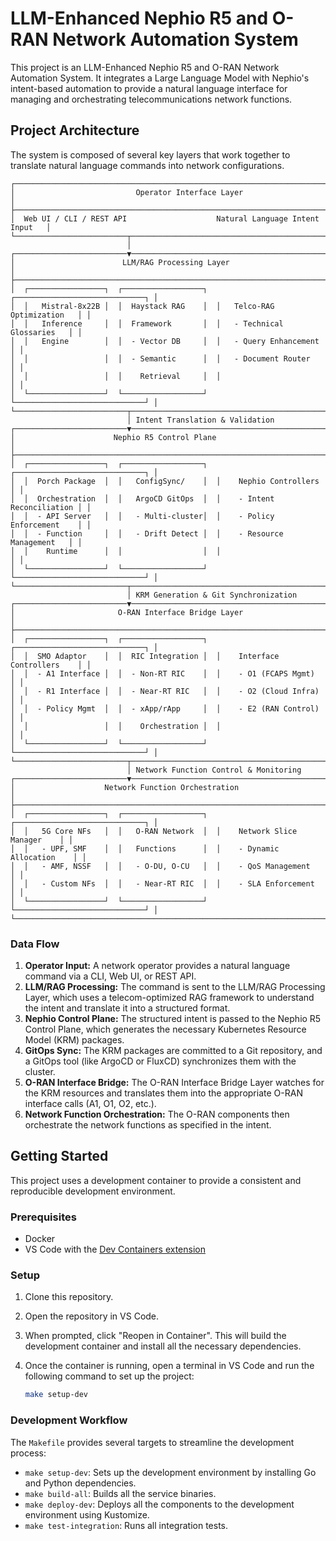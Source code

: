# LLM-Enhanced Nephio R5 and O-RAN Network Automation System

This project is an LLM-Enhanced Nephio R5 and O-RAN Network Automation System. It integrates a Large Language Model with Nephio's intent-based automation to provide a natural language interface for managing and orchestrating telecommunications network functions.

## Project Architecture

The system is composed of several key layers that work together to translate natural language commands into network configurations.

```
┌─────────────────────────────────────────────────────────────────────────────┐
│                           Operator Interface Layer                          │
├─────────────────────────────────────────────────────────────────────────────┤
│  Web UI / CLI / REST API                    Natural Language Intent Input   │
└─────────────────────────┬───────────────────────────────────────────────────┘
                          │
┌─────────────────────────▼───────────────────────────────────────────────────┐
│                        LLM/RAG Processing Layer                            │
├─────────────────────────────────────────────────────────────────────────────┤
│  ┌─────────────────┐  ┌──────────────────┐  ┌─────────────────────────────┐ │
│  │   Mistral-8x22B │  │  Haystack RAG    │  │   Telco-RAG Optimization   │ │
│  │   Inference     │  │  Framework       │  │   - Technical Glossaries   │ │
│  │   Engine        │  │  - Vector DB     │  │   - Query Enhancement      │ │
│  │                 │  │  - Semantic      │  │   - Document Router        │ │
│  │                 │  │    Retrieval     │  │                             │ │
│  └─────────────────┘  └──────────────────┘  └─────────────────────────────┘ │
└─────────────────────────┬───────────────────────────────────────────────────┘
                          │ Intent Translation & Validation
┌─────────────────────────▼───────────────────────────────────────────────────┐
│                      Nephio R5 Control Plane                              │
├─────────────────────────────────────────────────────────────────────────────┤
│  ┌─────────────────┐  ┌──────────────────┐  ┌─────────────────────────────┐ │
│  │  Porch Package  │  │   ConfigSync/    │  │    Nephio Controllers      │ │
│  │  Orchestration  │  │   ArgoCD GitOps  │  │    - Intent Reconciliation │ │
│  │  - API Server   │  │   - Multi-cluster│  │    - Policy Enforcement    │ │
│  │  - Function     │  │   - Drift Detect │  │    - Resource Management   │ │
│  │    Runtime      │  │                  │  │                             │ │
│  └─────────────────┘  └──────────────────┘  └─────────────────────────────┘ │
└─────────────────────────┬───────────────────────────────────────────────────┘
                          │ KRM Generation & Git Synchronization
┌─────────────────────────▼───────────────────────────────────────────────────┐
│                       O-RAN Interface Bridge Layer                         │
├─────────────────────────────────────────────────────────────────────────────┤
│  ┌─────────────────┐  ┌──────────────────┐  ┌─────────────────────────────┐ │
│  │  SMO Adaptor    │  │  RIC Integration │  │    Interface Controllers    │ │
│  │  - A1 Interface │  │  - Non-RT RIC    │  │    - O1 (FCAPS Mgmt)       │ │
│  │  - R1 Interface │  │  - Near-RT RIC   │  │    - O2 (Cloud Infra)      │ │
│  │  - Policy Mgmt  │  │  - xApp/rApp     │  │    - E2 (RAN Control)      │ │
│  │                 │  │    Orchestration │  │                             │ │
│  └─────────────────┘  └──────────────────┘  └─────────────────────────────┘ │
└─────────────────────────┬───────────────────────────────────────────────────┘
                          │ Network Function Control & Monitoring
┌─────────────────────────▼───────────────────────────────────────────────────┐
│                    Network Function Orchestration                          │
├─────────────────────────────────────────────────────────────────────────────┤
│  ┌─────────────────┐  ┌──────────────────┐  ┌─────────────────────────────┐ │
│  │   5G Core NFs   │  │   O-RAN Network  │  │    Network Slice Manager    │ │
│  │   - UPF, SMF    │  │   Functions      │  │    - Dynamic Allocation    │ │
│  │   - AMF, NSSF   │  │   - O-DU, O-CU   │  │    - QoS Management        │ │
│  │   - Custom NFs  │  │   - Near-RT RIC  │  │    - SLA Enforcement       │ │
│  └─────────────────┘  └──────────────────┘  └─────────────────────────────┘ │
└─────────────────────────────────────────────────────────────────────────────┘
```

### Data Flow

1.  **Operator Input:** A network operator provides a natural language command via a CLI, Web UI, or REST API.
2.  **LLM/RAG Processing:** The command is sent to the LLM/RAG Processing Layer, which uses a telecom-optimized RAG framework to understand the intent and translate it into a structured format.
3.  **Nephio Control Plane:** The structured intent is passed to the Nephio R5 Control Plane, which generates the necessary Kubernetes Resource Model (KRM) packages.
4.  **GitOps Sync:** The KRM packages are committed to a Git repository, and a GitOps tool (like ArgoCD or FluxCD) synchronizes them with the cluster.
5.  **O-RAN Interface Bridge:** The O-RAN Interface Bridge Layer watches for the KRM resources and translates them into the appropriate O-RAN interface calls (A1, O1, O2, etc.).
6.  **Network Function Orchestration:** The O-RAN components then orchestrate the network functions as specified in the intent.

## Getting Started

This project uses a development container to provide a consistent and reproducible development environment.

### Prerequisites

*   Docker
*   VS Code with the [Dev Containers extension](https://marketplace.visualstudio.com/items?itemName=ms-vscode-remote.remote-containers)

### Setup

1.  Clone this repository.
2.  Open the repository in VS Code.
3.  When prompted, click "Reopen in Container". This will build the development container and install all the necessary dependencies.
4.  Once the container is running, open a terminal in VS Code and run the following command to set up the project:

    ```bash
    make setup-dev
    ```

### Development Workflow

The `Makefile` provides several targets to streamline the development process:

*   `make setup-dev`: Sets up the development environment by installing Go and Python dependencies.
*   `make build-all`: Builds all the service binaries.
*   `make deploy-dev`: Deploys all the components to the development environment using Kustomize.
*   `make test-integration`: Runs all integration tests.